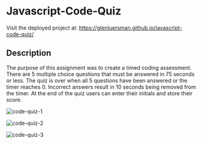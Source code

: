 # Javascript-Code-Quiz

Visit the deployed project at: https://glenluersman.github.io/javascript-code-quiz/

## Description

The purpose of this assignment was to create a timed coding assessment. There are 5 multiple choice questions that must be answered in 75 seconds or less. The quiz is over when all 5 questions have been answered or the timer reaches 0. Incorrect answers result in 10 seconds being removed from the timer. At the end of the quiz users can enter their initials and store their score.

![code-quiz-1](https://user-images.githubusercontent.com/91103314/143729209-d1c9e2fb-c3f1-489a-bc89-88527508417d.PNG)

![code-quiz-2](https://user-images.githubusercontent.com/91103314/143729274-588018d6-35f2-46c1-ac37-83a4fb188a05.PNG)

![code-quiz-3](https://user-images.githubusercontent.com/91103314/143729280-57a68207-c8ff-447a-8dd0-5ac76ac5950f.PNG)
